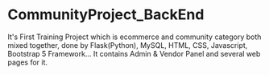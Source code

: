 # CommunityProject_BackEnd
It's First Training Project which is ecommerce and community category both mixed together, done by Flask(Python), MySQL, HTML, CSS, Javascript, Bootstrap 5 Framework... It contains Admin &amp; Vendor Panel and several web pages for it.
